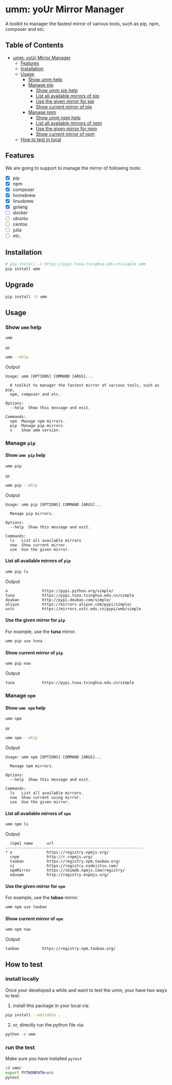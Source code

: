 # umm: yoUr Mirror Manager

A toolkit to manager the fastest mirror of various tools, such as pip, npm, composer and etc.

## Table of Contents

   * [umm: yoUr Mirror Manager](#umm-your-mirror-manager)
      * [Features](#features)
      * [Installation](#installation)
      * [Usage](#usage)
         * [Show umm help](#show-umm-help)
         * [Manage pip](#manage-pip)
            * [Show umm pip help](#show-umm-pip-help)
            * [List all available mirrors of pip](#list-all-available-mirrors-of-pip)
            * [Use the given mirror for pip](#use-the-given-mirror-for-pip)
            * [Show current mirror of pip](#show-current-mirror-of-pip)
         * [Manage npm](#manage-npm)
            * [Show umm npm help](#show-umm-npm-help)
            * [List all available mirrors of npm](#list-all-available-mirrors-of-npm)
            * [Use the given mirror for npm](#use-the-given-mirror-for-npm)
            * [Show current mirror of npm](#show-current-mirror-of-npm)
      * [How to test in local](#how-to-test-in-local)

## Features

We are going to support to manage the mirror of following tools:
- [x] pip
- [x] npm
- [x] composer
- [x] homebrew
- [x] linuxbrew
- [x] golang
- [ ] docker
- [ ] ubuntu
- [ ] centos
- [ ] julia
- [ ] etc.

## Installation

```bash
# pip install -i https://pypi.tuna.tsinghua.edu.cn/simple umm
pip install umm
```
## Upgrade

```bash
pip install -U umm
```

## Usage

### Show `umm` help

```bash
umm
```
or
```bash
umm --ehlp
```

Output
```
Usage: umm [OPTIONS] COMMAND [ARGS]...

  A toolkit to manager the fastest mirror of various tools, such as pip,
  npm, composer and etc.

Options:
  --help  Show this message and exit.

Commands:
  npm  Manage npm mirrors.
  pip  Manage pip mirrors.
  v    Show umm version.
```

### Manage `pip`

#### Show `umm pip` help

```bash
umm pip
```
or
```bash
umm pip --ehlp
```

Output
```
Usage: umm pip [OPTIONS] COMMAND [ARGS]...

  Manage pip mirrors.

Options:
  --help  Show this message and exit.

Commands:
  ls   List all available mirrors
  now  Show current mirror.
  use  Use the given mirror.
```

#### List all available mirrors of `pip`

```bash
umm pip ls
```

Output
```
o               https://pypi.python.org/simple/
tuna            https://pypi.tuna.tsinghua.edu.cn/simple
douban          http://pypi.douban.com/simple/
aliyun          https://mirrors.aliyun.com/pypi/simple/
ustc            https://mirrors.ustc.edu.cn/pypi/web/simple
```
#### Use the given mirror for `pip`

For example, use the **tuna** mirror.

```bash
umm pip use tuna
```

#### Show current mirror of `pip`

```bash
umm pip now
```

Output
```
tuna            https://pypi.tuna.tsinghua.edu.cn/simple
```



### Manage `npm`

#### Show `umm npm` help

```bash
umm npm
```
or
```bash
umm npm --ehlp
```

Output
```
Usage: umm npm [OPTIONS] COMMAND [ARGS]...

  Manage npm mirrors.

Options:
  --help  Show this message and exit.

Commands:
  ls   List all available mirrors.
  now  Show current using mirror.
  use  Use the given mirror.
```

#### List all available mirrors of `npm`

```bash
umm npm ls
```

Output
```
  [npm] name      url
------------------------------------------------------------
* o               https://registry.npmjs.org/
  cnpm            http://r.cnpmjs.org/
  taobao          https://registry.npm.taobao.org/
  nj              https://registry.nodejitsu.com/
  npmMirror       https://skimdb.npmjs.com/registry/
  edunpm          http://registry.enpmjs.org/
```
#### Use the given mirror for `npm`

For example, use the **tabao** mirror.

```bash
umm npm use taobao
```

#### Show current mirror of `npm`

```bash
umm npm now
```

Output
```
taobao          https://registry.npm.taobao.org/
```

## How to test

### install locally

Once your developed a while and want to test the umm, your have two ways to test:

1. install this package in your local via:

```bash
pip install --editable .
```
2. or, directly run the python file via:

```bash
python -m umm
```

### run the test

Make sure you have installed `pytest`

```bash
cd umm/
export PYTHONPATH=src
pytest
```
